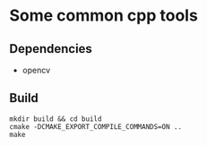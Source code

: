 # Some common cpp tools
## Dependencies
- opencv

## Build
```
mkdir build && cd build
cmake -DCMAKE_EXPORT_COMPILE_COMMANDS=ON ..
make
```
